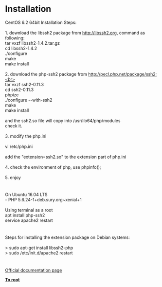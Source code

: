 # Installation



CentOS 6.2 64bit Installation Steps:<br><br>1. download the libssh2 package from http://libssh2.org, command as following: <br>tar vxzf libssh2-1.4.2.tar.gz<br>cd libssh2-1.4.2<br>./configure<br>make<br>make install<br><br>2. download the php-ssh2 package from http://pecl.php.net/package/ssh2:<br><br>tar vxzf ssh2-0.11.3<br>cd ssh2-0.11.3<br>phpize<br>./configure --with-ssh2<br>make<br>make install<br><br>and the ssh2.so file will copy into /usr/lib64/php/modules<br>check it.<br><br>3. modify the php.ini<br><br>vi /etc/php.ini<br><br>add the "extension=ssh2.so" to the extension part of php.ini<br><br>4. check the environment of php, use phpinfo();<br><br>5. enjoy  

#

On Ubuntu 16.04 LTS<br>- PHP 5.6.24-1+deb.sury.org~xenial+1<br><br>Using terminal as a root<br>     apt install php-ssh2<br>     service apache2 restart  

#

Steps for installing the extension package on Debian systems:<br><br>&gt; sudo apt-get install libssh2-php<br>&gt; sudo /etc/init.d/apache2 restart  

#

[Official documentation page](https://www.php.net/manual/en/ssh2.installation.php)

**[To root](/README.md)**